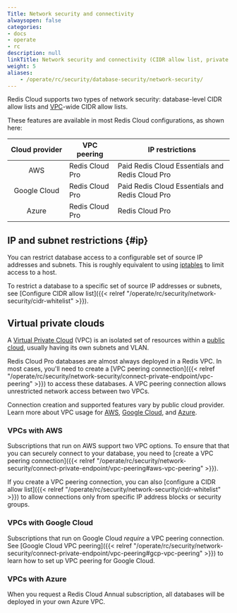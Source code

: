 ```yaml
---
Title: Network security and connectivity
alwaysopen: false
categories:
- docs
- operate
- rc
description: null
linkTitle: Network security and connectivity (CIDR allow list, private endpoints)
weight: 5
aliases:
    - /operate/rc/security/database-security/network-security/
---
```


Redis Cloud supports two types of network security: database-level CIDR allow lists and [VPC](#virtual-private-clouds)-wide CIDR allow lists.

These features are available in most Redis Cloud configurations, as shown here:

| Cloud&nbsp;provider | VPC peering | IP restrictions |
|:-------------------:|-------------|-----------------|
| AWS | Redis Cloud Pro | Paid Redis Cloud Essentials and Redis Cloud Pro |
| Google Cloud | Redis Cloud Pro | Paid Redis Cloud Essentials and Redis Cloud Pro |
| Azure | Redis Cloud Pro | Redis Cloud Pro |

## IP and subnet restrictions {#ip}

You can restrict database access to a configurable
set of source IP addresses and subnets. This is roughly equivalent
to using [iptables](https://en.wikipedia.org/wiki/Iptables) to limit access to a host.

To restrict a database to a specific set of source IP addresses or subnets, see [Configure CIDR allow list]({{< relref "/operate/rc/security/network-security/cidr-whitelist" >}}).

## Virtual private clouds

A [Virtual Private Cloud](https://en.wikipedia.org/wiki/Virtual_private_cloud) (VPC) is an isolated set of resources within a [public cloud](https://en.wikipedia.org/wiki/Cloud_computing#Public_cloud), usually having its own subnets and VLAN.

Redis Cloud Pro databases are almost always deployed in a Redis VPC. In most cases, you'll need to create a [VPC peering connection]({{< relref "/operate/rc/security/network-security/connect-private-endpoint/vpc-peering" >}}) to access these databases. A VPC peering connection allows unrestricted network access between two VPCs.

Connection creation and supported features vary by public cloud provider. Learn more about VPC usage for [AWS](#vpcs-with-aws), [Google Cloud](#vpcs-with-google-cloud), and [Azure](#vpcs-with-azure).

### VPCs with AWS

Subscriptions that run on AWS support two VPC options. To ensure that that you can securely connect to your database, you need to [create a VPC peering connection]({{< relref "/operate/rc/security/network-security/connect-private-endpoint/vpc-peering#aws-vpc-peering" >}}).

If you create a VPC peering connection, you can also [configure a CIDR allow list]({{< relref "/operate/rc/security/network-security/cidr-whitelist" >}}) to allow connections only from specific IP address blocks or security groups.

### VPCs with Google Cloud

Subscriptions that run on Google Cloud *require* a VPC peering connection. See [Google Cloud VPC peering]({{< relref "/operate/rc/security/network-security/connect-private-endpoint/vpc-peering#gcp-vpc-peering" >}}) to learn how to set up VPC peering for Google Cloud.

### VPCs with Azure

When you request a Redis Cloud Annual subscription, all databases will be deployed in your own Azure VPC.
